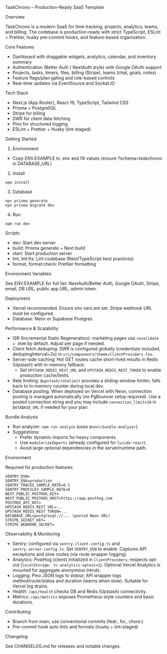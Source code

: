 TaskChrono – Production-Ready SaaS Template

Overview

TaskChrono is a modern SaaS for time tracking, projects, analytics, teams, and billing. The codebase is production-ready with strict TypeScript, ESLint + Prettier, husky pre-commit hooks, and feature-based organization.

Core Features

- Dashboard with draggable widgets, analytics, calendar, and inventory summary
- Authentication (Better Auth / NextAuth style) with Google OAuth support
- Projects, tasks, timers, files, billing (Stripe), teams (chat, goals, notes)
- Feature flags/plan gating and role-based controls
- Real-time updates via EventSource and Socket.IO

Tech Stack

- Next.js (App Router), React 19, TypeScript, Tailwind CSS
- Prisma + PostgreSQL
- Stripe for billing
- SWR for client data fetching
- Pino for structured logging
- ESLint + Prettier + Husky (lint-staged)

Getting Started

1. Environment

- Copy ENV.EXAMPLE to .env and fill values (ensure ?schema=taskchrono in DATABASE_URL)

2. Install

```
npm install
```

3. Database

```
npx prisma generate
npx prisma migrate dev
```

4. Run

```
npm run dev
```

Scripts

- dev: Start dev server
- build: Prisma generate + Next build
- start: Start production server
- lint, lint:fix: Lint codebase (Next/TypeScript best practices)
- format, format:check: Prettier formatting

Environment Variables

See ENV.EXAMPLE for full list: NextAuth/Better Auth, Google OAuth, Stripe, email, DB URL, public app URL, admin token.

Deployment

- Vercel recommended. Ensure env vars are set. Stripe webhook URL must be configured.
- Database: Neon or Supabase Postgres.

Performance & Scalability

- ISR (Incremental Static Regeneration): marketing pages use `revalidate = 3600` by default. Adjust per page if needed.
- Client fetch deduping: SWR is configured globally (credentials included, dedupingInterval=2s) in `src/components/theme/ClientProviders.tsx`.
- Server-side caching: Hot GET routes cache short-lived results in Redis (Upstash) with in-memory fallback.
  - Set `UPSTASH_REDIS_REST_URL` and `UPSTASH_REDIS_REST_TOKEN` to enable production cache/limits.
- Rate limiting: `@upstash/ratelimit` provides a sliding-window limiter; falls back to in-memory counter during local dev.
- Database pooling: When deployed on Vercel with Neon, connection pooling is managed automatically (no PgBouncer setup required). Use a pooled connection string and you may include `connection_limit=10` in `DATABASE_URL` if needed for your plan.

Bundle Analysis

- Run analyzer: `npm run analyze` (uses `@next/bundle-analyzer`).
- Suggestions:
  - Prefer dynamic imports for heavy components.
  - Use `modularizeImports` (already configured for `lucide-react`).
  - Avoid large optional dependencies in the server/runtime path.

Environment

Required for production features:

```
SENTRY_DSN=
SENTRY_ENV=production
SENTRY_TRACES_SAMPLE_RATE=0.1
SENTRY_PROFILES_SAMPLE_RATE=0
NEXT_PUBLIC_POSTHOG_KEY=
NEXT_PUBLIC_POSTHOG_HOST=https://app.posthog.com
POSTHOG_API_KEY=
UPSTASH_REDIS_REST_URL=...
UPSTASH_REDIS_REST_TOKEN=...
DATABASE_URL=postgresql://... (pooled Neon URL)
STRIPE_SECRET_KEY=
STRIPE_WEBHOOK_SECRET=
```

Observability & Monitoring

- Sentry: configured via `sentry.client.config.ts` and `sentry.server.config.ts`. Set `SENTRY_DSN` to enable. Captures API exceptions and slow routes (via route wrapper logging).
- Analytics: PostHog (client) initialized in `ClientProviders`; respects opt-out (`localStorage: tc-analytics-optout=1`). Optional Vercel Analytics is mounted for aggregate anonymous trends.
- Logging: Pino JSON logs to stdout; API wrapper logs method/route/status and duration (warns when slow). Suitable for Vercel log drains.
- Health: `/api/health` checks DB and Redis (Upstash) connectivity.
- Metrics: `/api/metrics` exposes Prometheus-style counters and basic durations.


Contributing

- Branch from main, use conventional commits (feat:, fix:, chore:)
- Pre-commit hook auto lints and formats (husky + lint-staged)

Changelog

See CHANGELOG.md for releases and notable changes.
